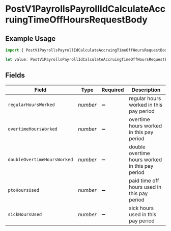 # PostV1PayrollsPayrollIdCalculateAccruingTimeOffHoursRequestBody

## Example Usage

```typescript
import { PostV1PayrollsPayrollIdCalculateAccruingTimeOffHoursRequestBody } from "gusto_embedded/models/operations";

let value: PostV1PayrollsPayrollIdCalculateAccruingTimeOffHoursRequestBody = {};
```

## Fields

| Field                                           | Type                                            | Required                                        | Description                                     |
| ----------------------------------------------- | ----------------------------------------------- | ----------------------------------------------- | ----------------------------------------------- |
| `regularHoursWorked`                            | *number*                                        | :heavy_minus_sign:                              | regular hours worked in this pay period         |
| `overtimeHoursWorked`                           | *number*                                        | :heavy_minus_sign:                              | overtime hours worked in this pay period        |
| `doubleOvertimeHoursWorked`                     | *number*                                        | :heavy_minus_sign:                              | double overtime hours worked in this pay period |
| `ptoHoursUsed`                                  | *number*                                        | :heavy_minus_sign:                              | paid time off hours used in this pay period     |
| `sickHoursUsed`                                 | *number*                                        | :heavy_minus_sign:                              | sick hours used in this pay period              |